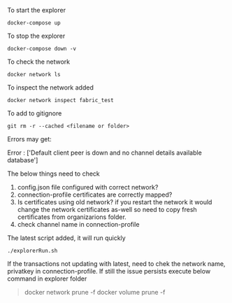 


To start the explorer
```
docker-compose up
```

To stop the explorer
```
docker-compose down -v
```

To check the network 
```
docker network ls
```

To inspect the network added
```
docker network inspect fabric_test
```

To add to gitignore
```
git rm -r --cached <filename or folder>
```

Errors may get:

Error :  ['Default client peer is down and no channel details available database']

The below things need to check
1. config.json file configured with correct network?
2. connection-profile certificates are correctly mapped?
3. Is certificates using old network? if you restart the network it would change the network certificates as-well so need to copy fresh certificates from organizarions folder.
4. check channel name in connection-profile


The latest script added, it will run quickly
```
./explorerRun.sh
```

If the transactions not updating with latest, need to chek the network name, privatkey in connection-profile. If still the issue persists execute below command in explorer folder

> docker network prune -f
> docker volume prune -f